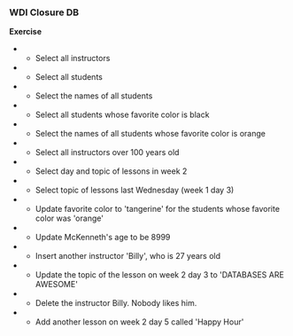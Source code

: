 ### WDI Closure DB

**Exercise**

* - Select all instructors
* - Select all students
* - Select the names of all students
* - Select all students whose favorite color is black
* - Select the names of all students whose favorite color is orange
* - Select all instructors over 100 years old
* - Select day and topic of lessons in week 2
* - Select topic of lessons last Wednesday (week 1 day 3)

* - Update favorite color to 'tangerine' for the students whose favorite color was 'orange'
* - Update McKenneth's age to be 8999
* - Insert another instructor 'Billy', who is 27 years old
* - Update the topic of the lesson on week 2 day 3 to 'DATABASES ARE AWESOME'
* - Delete the instructor Billy. Nobody likes him.
* - Add another lesson on week 2 day 5 called 'Happy Hour'
